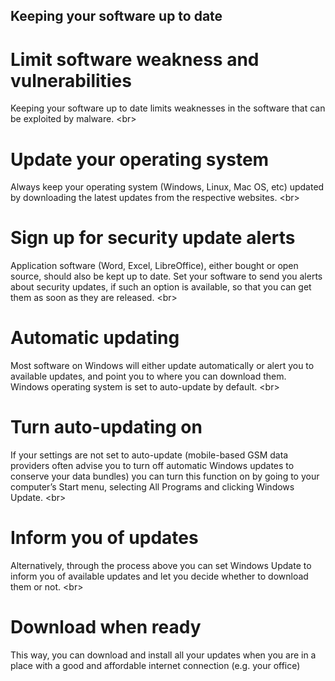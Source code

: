 
## Keeping your software up to date

# Limit software weakness and vulnerabilities
Keeping your software up to date limits weaknesses in the software that can be exploited by malware.
&lt;br&gt;
# Update your operating system
Always keep your operating system (Windows, Linux, Mac OS, etc) updated by downloading the latest updates from the respective websites.
&lt;br&gt;
# Sign up for security update alerts
Application software (Word, Excel, LibreOffice), either bought or open source, should also be kept up to date. Set your software to send you alerts about security updates, if such an option is available, so that you can get them as soon as they are released.
&lt;br&gt;
# Automatic updating
Most software on Windows will either update automatically or alert you to available updates, and point you to where you can download them. Windows operating system is set to auto-update by default.
&lt;br&gt;
# Turn auto-updating on
If your settings are not set to auto-update (mobile-based GSM data providers often advise you to turn off automatic Windows updates to conserve your data bundles) you can turn this function on by going to your computer’s Start menu, selecting All Programs and clicking Windows Update.
&lt;br&gt;
# Inform you of updates
Alternatively, through the process above you can set Windows Update to inform you of available updates and let you decide whether to download them or not.
&lt;br&gt;
# Download when ready
This way, you can download and install all your updates when you are in a place with a good and affordable internet connection (e.g. your office)
